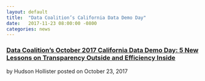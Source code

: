 ```yaml
---
layout: default
title:  "Data Coalition’s California Data Demo Day"
date:   2017-11-23 08:00:00 -0800
categories: news
---
```

<h3><a href="https://www.datacoalition.org/california-data-demo-day-5-new-lessons-on-transparency-outside-and-efficiency-inside/"
target="_blank">Data Coalition’s October 2017 California Data Demo Day: 5 New Lessons on Transparency Outside and Efficiency Inside</a>
</h3>

by Hudson Hollister posted on October 23, 2017
